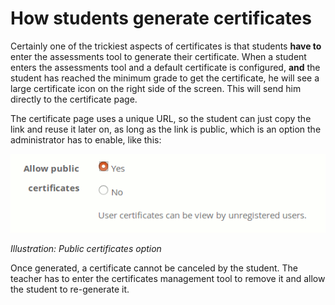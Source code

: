 # How students generate certificates

Certainly one of the trickiest aspects of certificates is that students **have to** enter the assessments tool to generate their certificate. When a student enters the assessments tool and a default certificate is configured, **and** the student has reached the minimum grade to get the certificate, he will see a large certificate icon on the right side of the screen. This will send him directly to the certificate page.

The certificate page uses a unique URL, so the student can just copy the link and reuse it later on, as long as the link is public, which is an option the administrator has to enable, like this:

![](../../.gitbook/assets/image12%20%282%29.png)

_Illustration: Public certificates option_

Once generated, a certificate cannot be canceled by the student. The teacher has to enter the certificates management tool to remove it and allow the student to re-generate it.

